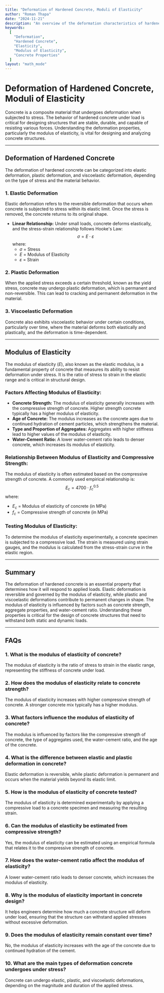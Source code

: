```yaml
---
title: "Deformation of Hardened Concrete, Moduli of Elasticity"
author: "Roman Thapa"
date: "2024-11-21"
description: "An overview of the deformation characteristics of hardened concrete and the moduli of elasticity, including the factors that influence these properties."
keywords:
  [
    "Deformation",
    "Hardened Concrete",
    "Elasticity",
    "Modulus of Elasticity",
    "Concrete Properties"
  ]
layout: "math_mode"
---
```


# Deformation of Hardened Concrete, Moduli of Elasticity

Concrete is a composite material that undergoes deformation when subjected to stress. The behavior of hardened concrete under load is critical for designing structures that are stable, durable, and capable of resisting various forces. Understanding the deformation properties, particularly the modulus of elasticity, is vital for designing and analyzing concrete structures.

---

## Deformation of Hardened Concrete

The deformation of hardened concrete can be categorized into elastic deformation, plastic deformation, and viscoelastic deformation, depending on the type of stress and the material behavior.

### 1. Elastic Deformation
Elastic deformation refers to the reversible deformation that occurs when concrete is subjected to stress within its elastic limit. Once the stress is removed, the concrete returns to its original shape.

- **Linear Relationship:** Under small loads, concrete deforms elastically, and the stress-strain relationship follows Hooke's Law:
  $$ \sigma = E \cdot \varepsilon $$ 
  where:
  - $\sigma$ = Stress
  - $E$ = Modulus of Elasticity
  - $\varepsilon$ = Strain

### 2. Plastic Deformation
When the applied stress exceeds a certain threshold, known as the yield stress, concrete may undergo plastic deformation, which is permanent and non-reversible. This can lead to cracking and permanent deformation in the material.

### 3. Viscoelastic Deformation
Concrete also exhibits viscoelastic behavior under certain conditions, particularly over time, where the material deforms both elastically and plastically, and the deformation is time-dependent.

---

## Modulus of Elasticity

The modulus of elasticity ($E$), also known as the elastic modulus, is a fundamental property of concrete that measures its ability to resist deformation under stress. It is the ratio of stress to strain in the elastic range and is critical in structural design.

### Factors Affecting Modulus of Elasticity:
- **Concrete Strength:** The modulus of elasticity generally increases with the compressive strength of concrete. Higher strength concrete typically has a higher modulus of elasticity.
- **Age of Concrete:** The modulus increases as the concrete ages due to continued hydration of cement particles, which strengthens the material.
- **Type and Proportion of Aggregates:** Aggregates with higher stiffness lead to higher values of the modulus of elasticity.
- **Water-Cement Ratio:** A lower water-cement ratio leads to denser concrete, which increases its modulus of elasticity.

### Relationship Between Modulus of Elasticity and Compressive Strength:
The modulus of elasticity is often estimated based on the compressive strength of concrete. A commonly used empirical relationship is:
$$ E_c = 4700 \cdot f_{c}^{0.5} $$ 
where:
- $E_c$ = Modulus of elasticity of concrete (in MPa)
- $f_{c}$ = Compressive strength of concrete (in MPa)

### Testing Modulus of Elasticity:
To determine the modulus of elasticity experimentally, a concrete specimen is subjected to a compressive load. The strain is measured using strain gauges, and the modulus is calculated from the stress-strain curve in the elastic region.

---

## Summary

The deformation of hardened concrete is an essential property that determines how it will respond to applied loads. Elastic deformation is reversible and governed by the modulus of elasticity, while plastic and viscoelastic deformations contribute to permanent changes in shape. The modulus of elasticity is influenced by factors such as concrete strength, aggregate properties, and water-cement ratio. Understanding these properties is critical for the design of concrete structures that need to withstand both static and dynamic loads.

---

## FAQs

### 1. What is the modulus of elasticity of concrete?
The modulus of elasticity is the ratio of stress to strain in the elastic range, representing the stiffness of concrete under load.

### 2. How does the modulus of elasticity relate to concrete strength?
The modulus of elasticity increases with higher compressive strength of concrete. A stronger concrete mix typically has a higher modulus.

### 3. What factors influence the modulus of elasticity of concrete?
The modulus is influenced by factors like the compressive strength of concrete, the type of aggregates used, the water-cement ratio, and the age of the concrete.

### 4. What is the difference between elastic and plastic deformation in concrete?
Elastic deformation is reversible, while plastic deformation is permanent and occurs when the material yields beyond its elastic limit.

### 5. How is the modulus of elasticity of concrete tested?
The modulus of elasticity is determined experimentally by applying a compressive load to a concrete specimen and measuring the resulting strain.

### 6. Can the modulus of elasticity be estimated from compressive strength?
Yes, the modulus of elasticity can be estimated using an empirical formula that relates it to the compressive strength of concrete.

### 7. How does the water-cement ratio affect the modulus of elasticity?
A lower water-cement ratio leads to denser concrete, which increases the modulus of elasticity.

### 8. Why is the modulus of elasticity important in concrete design?
It helps engineers determine how much a concrete structure will deform under load, ensuring that the structure can withstand applied stresses without excessive deformation.

### 9. Does the modulus of elasticity remain constant over time?
No, the modulus of elasticity increases with the age of the concrete due to continued hydration of the cement.

### 10. What are the main types of deformation concrete undergoes under stress?
Concrete can undergo elastic, plastic, and viscoelastic deformations, depending on the magnitude and duration of the applied stress.